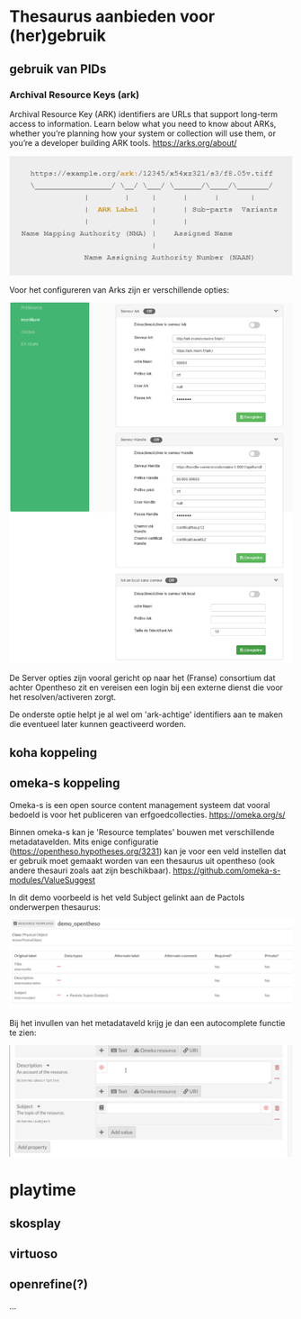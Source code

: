 # Thesaurus aanbieden voor (her)gebruik

## gebruik van PIDs

### Archival Resource Keys (ark)

Archival Resource Key (ARK) identifiers are URLs that support long-term access to information. Learn below what you need to know about ARKs, whether you’re planning how your system or collection will use them, or you’re a developer building ARK tools. https://arks.org/about/

![](assets/2022-10-20-00-06-22.png)

Voor het configureren van Arks zijn er verschillende opties:

![](assets/2022-10-20-00-10-10.png)

De Server opties zijn vooral gericht op naar het (Franse) consortium dat achter Opentheso zit en vereisen een login bij een externe dienst die voor het resolven/activeren zorgt.

De onderste optie helpt je al wel om 'ark-achtige' identifiers aan te maken die eventueel later kunnen geactiveerd worden.

## koha koppeling

## omeka-s koppeling

Omeka-s is een open source content management systeem dat vooral bedoeld is voor het publiceren van erfgoedcollecties. https://omeka.org/s/

Binnen omeka-s kan je 'Resource templates' bouwen met verschillende metadatavelden. Mits enige configuratie (https://opentheso.hypotheses.org/3231) kan je voor een veld instellen dat er gebruik moet gemaakt worden van een thesaurus uit opentheso (ook andere thesauri zoals aat zijn beschikbaar).
https://github.com/omeka-s-modules/ValueSuggest

In dit demo voorbeeld is het veld Subject gelinkt aan de Pactols onderwerpen thesaurus:

![](assets/2022-10-19-23-14-34.png)

Bij het invullen van het metadataveld krijg je dan een autocomplete functie te zien:

![](assets/opentheso_omeka-s_2022-10-19.gif)

# playtime

## skosplay

## virtuoso

## openrefine(?)

...
